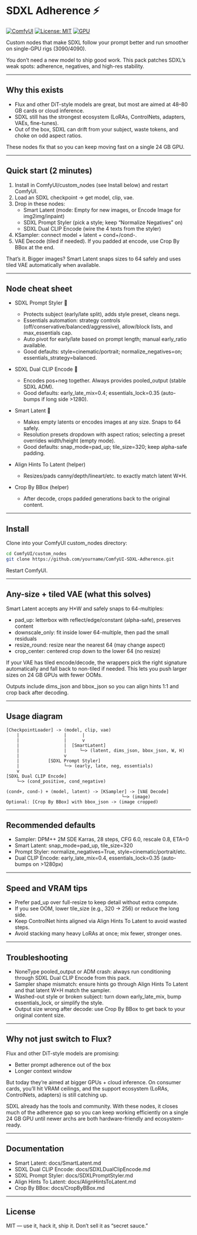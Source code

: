 # SDXL Adherence ⚡

[![ComfyUI](https://img.shields.io/badge/ComfyUI-Custom_Node-00bcd4?logo=pytorch)](https://github.com/comfyanonymous/ComfyUI)
[![License: MIT](https://img.shields.io/badge/license-MIT-green.svg)](LICENSE)
[![GPU](https://img.shields.io/badge/VRAM-24GB-blue)](https://www.nvidia.com/en-us/geforce/graphics-cards/compare/)

Custom nodes that make SDXL follow your prompt better and run smoother on single-GPU rigs (3090/4090).

You don’t need a new model to ship good work. This pack patches SDXL’s weak spots: adherence, negatives, and high-res stability.

---

## Why this exists

- Flux and other DiT-style models are great, but most are aimed at 48–80 GB cards or cloud inference.
- SDXL still has the strongest ecosystem (LoRAs, ControlNets, adapters, VAEs, fine-tunes).
- Out of the box, SDXL can drift from your subject, waste tokens, and choke on odd aspect ratios.

These nodes fix that so you can keep moving fast on a single 24 GB GPU.

---

## Quick start (2 minutes)

1. Install in ComfyUI/custom_nodes (see Install below) and restart ComfyUI.
2. Load an SDXL checkpoint → get model, clip, vae.
3. Drop in these nodes:
	- Smart Latent (mode: Empty for new images, or Encode Image for img2img/inpaint)
	- SDXL Prompt Styler (pick a style; keep “Normalize Negatives” on)
	- SDXL Dual CLIP Encode (wire the 4 texts from the styler)
4. KSampler: connect model + latent + cond+/cond-.
5. VAE Decode (tiled if needed). If you padded at encode, use Crop By BBox at the end.

That’s it. Bigger images? Smart Latent snaps sizes to 64 safely and uses tiled VAE automatically when available.

---

## Node cheat sheet

- SDXL Prompt Styler 🎨
	- Protects subject (early/late split), adds style preset, cleans negs.
	- Essentials automation: strategy controls (off/conservative/balanced/aggressive), allow/block lists, and max_essentials cap.
	- Auto pivot for early/late based on prompt length; manual early_ratio available.
	- Good defaults: style=cinematic/portrait; normalize_negatives=on; essentials_strategy=balanced.

- SDXL Dual CLIP Encode 🔗
	- Encodes pos+neg together. Always provides pooled_output (stable SDXL ADM).
	- Good defaults: early_late_mix=0.4; essentials_lock=0.35 (auto-bumps if long side >1280).

- Smart Latent 📐
	- Makes empty latents or encodes images at any size. Snaps to 64 safely.
	- Resolution presets dropdown with aspect ratios; selecting a preset overrides width/height (empty mode).
	- Good defaults: snap_mode=pad_up; tile_size=320; keep alpha-safe padding.

- Align Hints To Latent (helper)
	- Resizes/pads canny/depth/lineart/etc. to exactly match latent W×H.

- Crop By BBox (helper)
	- After decode, crops padded generations back to the original content.

---

## Install

Clone into your ComfyUI custom_nodes directory:

```bash
cd ComfyUI/custom_nodes
git clone https://github.com/yourname/ComfyUI-SDXL-Adherence.git
```

Restart ComfyUI.

---

## Any-size + tiled VAE (what this solves)

Smart Latent accepts any H×W and safely snaps to 64-multiples:

- pad_up: letterbox with reflect/edge/constant (alpha-safe), preserves content
- downscale_only: fit inside lower 64-multiple, then pad the small residuals
- resize_round: resize near the nearest 64 (may change aspect)
- crop_center: centered crop down to the lower 64 (no resize)

If your VAE has tiled encode/decode, the wrappers pick the right signature automatically and fall back to non-tiled if needed. This lets you push larger sizes on 24 GB GPUs with fewer OOMs.

Outputs include dims_json and bbox_json so you can align hints 1:1 and crop back after decoding.

---

## Usage diagram

```text
[CheckpointLoader] -> (model, clip, vae)
	|                 |      |
	|                 |      v
	|                 |  [SmartLatent]
	|                 |     └─> (latent, dims_json, bbox_json, W, H)
	|                 v
	|           [SDXL Prompt Styler]
	|                 └─> (early, late, neg, essentials)
	v
[SDXL Dual CLIP Encode]
	└─> (cond_positive, cond_negative)

(cond+, cond-) + (model, latent) -> [KSampler] -> [VAE Decode]
											└─> (image)
Optional: [Crop By BBox] with bbox_json -> (image cropped)
```

---

## Recommended defaults

- Sampler: DPM++ 2M SDE Karras, 28 steps, CFG 6.0, rescale 0.8, ETA=0
- Smart Latent: snap_mode=pad_up, tile_size=320
- Prompt Styler: normalize_negatives=True, style=cinematic/portrait/etc.
- Dual CLIP Encode: early_late_mix=0.4, essentials_lock=0.35 (auto-bumps on >1280px)

---

## Speed and VRAM tips

- Prefer pad_up over full-resize to keep detail without extra compute.
- If you see OOM, lower tile_size (e.g., 320 → 256) or reduce the long side.
- Keep ControlNet hints aligned via Align Hints To Latent to avoid wasted steps.
- Avoid stacking many heavy LoRAs at once; mix fewer, stronger ones.

---

## Troubleshooting

- NoneType pooled_output or ADM crash: always run conditioning through SDXL Dual CLIP Encode from this pack.
- Sampler shape mismatch: ensure hints go through Align Hints To Latent and that latent W×H match the sampler.
- Washed-out style or broken subject: turn down early_late_mix, bump essentials_lock, or simplify the style.
- Output size wrong after decode: use Crop By BBox to get back to your original content size.

---

## Why not just switch to Flux?

Flux and other DiT-style models are promising:

- Better prompt adherence out of the box
- Longer context window

But today they’re aimed at bigger GPUs + cloud inference. On consumer cards, you’ll hit VRAM ceilings, and the support ecosystem (LoRAs, ControlNets, adapters) is still catching up.

SDXL already has the tools and community. With these nodes, it closes much of the adherence gap so you can keep working efficiently on a single 24 GB GPU until newer archs are both hardware-friendly and ecosystem-ready.

---

## Documentation

- Smart Latent: docs/SmartLatent.md
- SDXL Dual CLIP Encode: docs/SDXLDualClipEncode.md
- SDXL Prompt Styler: docs/SDXLPromptStyler.md
- Align Hints To Latent: docs/AlignHintsToLatent.md
- Crop By BBox: docs/CropByBBox.md

---

## License

MIT — use it, hack it, ship it. Don’t sell it as “secret sauce.”

